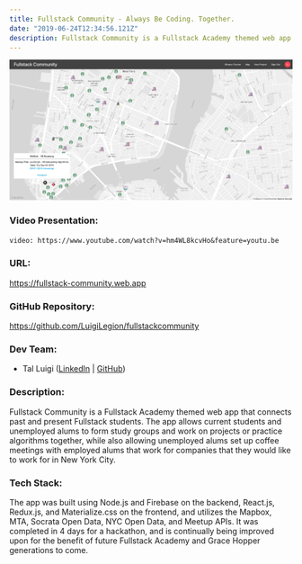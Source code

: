 ```yaml
---
title: Fullstack Community - Always Be Coding. Together.
date: "2019-06-24T12:34:56.121Z"
description: Fullstack Community is a Fullstack Academy themed web app that connects past and present Fullstack students. The app allows current students and unemployed alums to form study groups and work on projects or practice algorithms together, while also allowing unemployed alums set up coffee meetings with employed alums that work for companies that they would like to work for in New York City.
---
```


![Fullstack Community](./fullstack_community.png)

### Video Presentation:

`video: https://www.youtube.com/watch?v=hm4WL8kcvHo&feature=youtu.be`

### URL:

https://fullstack-community.web.app

### GitHub Repository:

https://github.com/LuigiLegion/fullstackcommunity

### Dev Team:

- Tal Luigi ([LinkedIn](https://www.linkedin.com/in/talluigi) | [GitHub](https://github.com/luigilegion))

### Description:

Fullstack Community is a Fullstack Academy themed web app that connects past and present Fullstack students. The app allows current students and unemployed alums to form study groups and work on projects or practice algorithms together, while also allowing unemployed alums set up coffee meetings with employed alums that work for companies that they would like to work for in New York City.

### Tech Stack:

The app was built using Node.js and Firebase on the backend, React.js, Redux.js, and Materialize.css on the frontend, and utilizes the Mapbox, MTA, Socrata Open Data, NYC Open Data, and Meetup APIs. It was completed in 4 days for a hackathon, and is continually being improved upon for the benefit of future Fullstack Academy and Grace Hopper generations to come.
